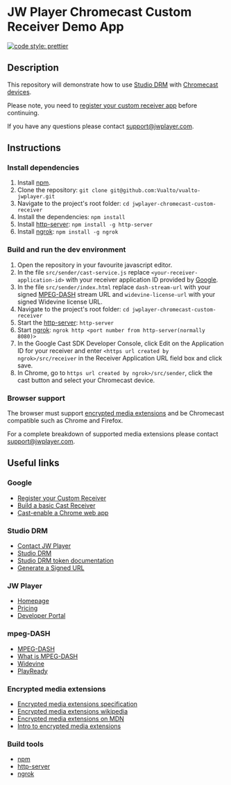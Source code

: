 # JW Player Chromecast Custom Receiver Demo App

[![code style: prettier](https://img.shields.io/badge/code_style-prettier-ff69b4.svg?style=flat-square)](https://github.com/prettier/prettier)

## Description

This repository will demonstrate how to use [Studio DRM](https://docs.jwplayer.com/platform/docs/protection-studio-drm-get-started) with [Chromecast devices](https://www.google.com/chromecast/built-in/).

Please note, you need to [register your custom receiver app](https://developers.google.com/cast/docs/registration#RegisterApp) before continuing.

If you have any questions please contact [support@jwplayer.com](mailto:support@jwplayer.com).

## Instructions

### Install dependencies

1. Install [npm](https://www.npmjs.com/).
2. Clone the repository: `git clone git@github.com:Vualto/vualto-jwplayer.git`
3. Navigate to the project's root folder: `cd jwplayer-chromecast-custom-receiver`
4. Install the dependencies: `npm install`
5. Install [http-server](https://www.npmjs.com/package/http-server): `npm install -g http-server`
6. Install [ngrok](https://www.npmjs.com/package/ngrok): `npm install -g ngrok`

### Build and run the dev environment

1. Open the repository in your favourite javascript editor.
2. In the file `src/sender/cast-service.js` replace `<your-receiver-application-id>` with your receiver application ID provided by [Google](https://developers.google.com/cast/codelabs/cast-receiver#3).
3. In the file `src/sender/index.html` replace `dash-stream-url` with your signed [MPEG-DASH](https://en.wikipedia.org/wiki/Dynamic_Adaptive_Streaming_over_HTTP) stream URL and `widevine-license-url` with your signed Widevine license URL.
4. Navigate to the project's root folder: `cd jwplayer-chromecast-custom-receiver`
5. Start the [http-server](https://www.npmjs.com/package/http-server): `http-server`
6. Start [ngrok](https://www.npmjs.com/package/ngrok): `ngrok http <port number from http-server(normally 8080)>`
7. In the Google Cast SDK Developer Console, click Edit on the Application ID for your receiver and enter `<https url created by ngrok>/src/receiver` in the Receiver Application URL field box and click save.
8. In Chrome, go to `https url created by ngrok>/src/sender`, click the cast button and select your Chromecast device.

### Browser support

The browser must support [encrypted media extensions](https://www.w3.org/TR/2016/CR-encrypted-media-20160705/) and be Chromecast compatible such as Chrome and Firefox.

For a complete breakdown of supported media extensions please contact [support@jwplayer.com](mailto:support@jwplayer.com).

## Useful links

### Google

-   [Register your Custom Receiver](https://developers.google.com/cast/docs/registration#RegisterApp)
-   [Build a basic Cast Receiver](https://developers.google.com/cast/codelabs/cast-receiver#0)
-   [Cast-enable a Chrome web app](https://developers.google.com/cast/codelabs/cast-videos-chrome#0)

### Studio DRM

-   [Contact JW Player](https://support.jwplayer.com/)
-   [Studio DRM](https://developer.jwplayer.com/jwplayer/docs/studio-drm-standalone-getting-started)
-   [Studio DRM token documentation](https://developer.jwplayer.com/jwplayer/docs/studio-drm-token-api-v2)
-   [Generate a Signed URL](https://docs.jwplayer.com/platform/docs/protection-studio-drm-generate-a-signed-content-url-for-drm-playback#sample-code)

### JW Player

-   [Homepage](https://www.jwplayer.com/)
-   [Pricing](https://www.jwplayer.com/pricing/)
-   [Developer Portal](https://developer.jwplayer.com)

### mpeg-DASH

-   [MPEG-DASH](https://en.wikipedia.org/wiki/Dynamic_Adaptive_Streaming_over_HTTP)
-   [What is MPEG-DASH](https://www.streamingmedia.com/Articles/Editorial/What-Is-.../What-is-MPEG-DASH-79041.aspx)
-   [Widevine](https://www.widevine.com/)
-   [PlayReady](https://www.microsoft.com/playready/)

### Encrypted media extensions

-   [Encrypted media extensions specification](https://www.w3.org/TR/2016/CR-encrypted-media-20160705/)
-   [Encrypted media extensions wikipedia](https://en.wikipedia.org/wiki/Encrypted_Media_Extensions)
-   [Encrypted media extensions on MDN](https://developer.mozilla.org/en-US/docs/Web/API/Encrypted_Media_Extensions_API)
-   [Intro to encrypted media extensions](https://www.html5rocks.com/en/tutorials/eme/basics/)

### Build tools

-   [npm](https://www.npmjs.com/)
-   [http-server](https://www.npmjs.com/package/http-server)
-   [ngrok](https://www.npmjs.com/package/ngrok)

